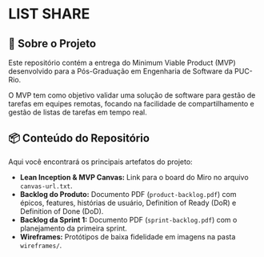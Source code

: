 # LIST SHARE

## 🚀 Sobre o Projeto

Este repositório contém a entrega do Minimum Viable Product (MVP) desenvolvido para a Pós-Graduação em Engenharia de Software da PUC-Rio.

O MVP tem como objetivo validar uma solução de software para gestão de tarefas em equipes remotas, focando na facilidade de compartilhamento e gestão de listas de tarefas em tempo real.

## 📦 Conteúdo do Repositório

Aqui você encontrará os principais artefatos do projeto:

*   **Lean Inception & MVP Canvas:** Link para o board do Miro no arquivo `canvas-url.txt`.
*   **Backlog do Produto:** Documento PDF (`product-backlog.pdf`) com épicos, features, histórias de usuário, Definition of Ready (DoR) e Definition of Done (DoD).
*   **Backlog da Sprint 1:** Documento PDF (`sprint-backlog.pdf`) com o planejamento da primeira sprint.
*   **Wireframes:** Protótipos de baixa fidelidade em imagens na pasta `wireframes/`.
